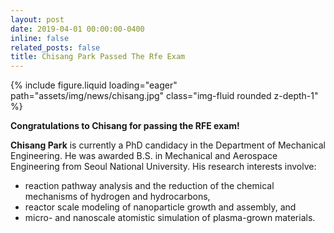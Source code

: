 ```yaml
---
layout: post
date: 2019-04-01 00:00:00-0400
inline: false
related_posts: false
title: Chisang Park Passed The Rfe Exam
---
```


<div class="row mt-4 justify-content-center">
    <div class="col-sm-12 col-md-6">
        {% include figure.liquid loading="eager" path="assets/img/news/chisang.jpg" class="img-fluid rounded z-depth-1" %}
    </div>
</div>

**Congratulations to Chisang for passing the RFE exam!**

**Chisang Park** is currently a PhD candidacy in the Department of Mechanical Engineering.  He was awarded B.S. in Mechanical and Aerospace Engineering from Seoul National University.  His research interests involve:
- reaction pathway analysis and the reduction of the chemical mechanisms of hydrogen and hydrocarbons,
- reactor scale modeling of nanoparticle growth and assembly, and
- micro- and nanoscale atomistic simulation of plasma-grown materials.